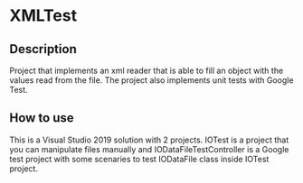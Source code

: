 # XMLTest

## Description
Project that implements an xml reader that is able to fill an object with the values ​​read from the file. The project also implements unit tests with Google Test.

## How to use
This is a Visual Studio 2019 solution with 2 projects. IOTest is a project that you can
manipulate files manually and IODataFileTestController is a Google test project with some
scenaries to test IODataFile class inside IOTest project.

